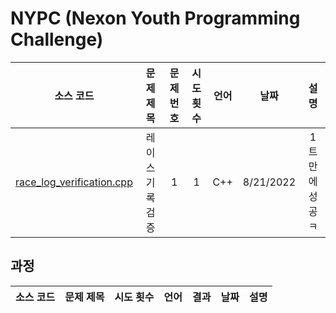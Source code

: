 # NYPC (Nexon Youth Programming Challenge)
|소스 코드|문제 제목|문제 번호|시도 횟수|언어|날짜|설명|
|:---:|:---:|:---:|:---:|:---:|:---:|:---:|
|[race_log_verification.cpp](./race_log_verification.cpp)|레이스 기록 검증|1|1|C++|8/21/2022|1트만에 성공 ㅋ|

## 과정
|소스 코드|문제 제목|시도 횟수|언어|결과|날짜|설명|
|:---:|:---:|:---:|:---:|:---:|:---:|:---:|
